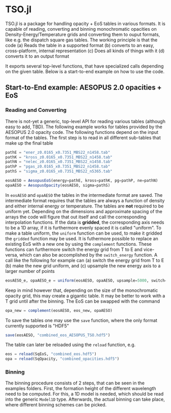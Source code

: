 # TSO.jl

TSO.jl is a package for handling opacity + EoS tables in various formats. It is capable of reading, converting and binning monochromatic opacities on Density-Energy/Temperature grids and converting them to ouput formats, like e.g. the dispatch square gas tables. The working principle is that the code 
  (a) Reads the table in a supported format
  (b) converts to an easy, cross-platform, internal representation
  (c) Does all kinds of things with it
  (d) converts it to an output format
  
 It exports several top-level functions, that have specialized calls depending on the given table. Below is a start-to-end example on how to use the code.


## Start-to-End example: AESOPUS 2.0 opacities + EoS
### Reading and Converting 

There is not-yet a generic, top-level API for reading various tables (although easy to add, TBD). The following example works for tables provided by the AESOPUS 2.0 opacity code. The following functions depend on the input format of the tables. The first step is to read in all different sub-tables that make up the final table

```julia
pathE = "ener_z0.0165_x0.7351_MBS22_n1458.tab"
pathK = "kross_z0.0165_x0.7351_MBS22_n1458.tab"
pathN = "nelec_z0.0165_x0.7351_MBS22_n1458.tab"
pathP = "pgas_z0.0165_x0.7351_MBS22_n1458.tab"
pathS = "sigma_z0.0165_x0.7351_MBS22_n5365.tab"
```
```julia
eosAESO = AesopusEoS(energy=pathE, kross=pathK, pg=pathP, ne=pathN)
opaAESO = AesopusOpacity(eosAESO, sigma=pathS)
```

In `eosAESO` and `opaAESO` the tables in the intermediate format are saved. The intermediate format requires that the tables are always a function of density and either internal energy or temperature. The tables are __not__ required to be uniform yet. Depending on the dimensions and approximate spacing of the arrays the code will figure that out itself and call the corresponding interpolation functions. If the data is __gridded__, the corresponding axis needs to be a 1D array, if it is furthermore evenly spaced it is called "uniform". To make a table uniform, the `uniform` function can be used, to make it gridded the `gridded` function may be used. It is futhermore possible to replace an existing EoS with a new one by using the `complement` functions. These functions can furthermore switch the energy grid from T to E and vice-versa, which can also be accomplished by the `switch_energy` function. A call like the following for example can 
  (a) switch the energy grid from T to E
  (b) make the new grid uniform, and
  (c) upsample the new energy axis to a larger number of points

```julia
eosAESO_e, opaAESO_e = uniform(eosAESO, opaAESO, upsample=5000, switch=true)
```

Keep in mind however that, depending on the size of the monochromatic opacity grid, this may create a gigantic table. It may be better to work with a T grid until after the binning. The EoS can be swapped with the command

```julia
opa_new = complement(eosAESO, eos_new, opaAESO)
```

To save the tables one may use the `save` function, where the only format currently supported is "HDF5"

```julia
save(eosAESO, "combined_eos_AESOPUS_TSO.hdf5")
```

The table can later be reloaded using the `reload` function, e.g.

```julia
eos = reload(SqEoS, "combined_eos.hdf5")
opa = reload(SqOpacity, "combined_opacities.hdf5")
```


### Binning

The binning procedure consists of 2 steps, that can be seen in the examples folders. First, the formation height of the different wavelength need to be computed. For this, a 1D model is needed, which should be read into the generic `Model1D` type. Afterwards, the actual binning can take place, where different binning schemes can be picked.

